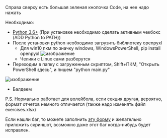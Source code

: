Справа сверху есть большая зеленая кнопочка Code, на нее надо нажать

Необходимо:
  +  [Python 3.6+](https://www.python.org/) (При установке необходимо сделать активным чекбокс (ADD Python to PATH))
  +  После установки python необходимо загрузить библиотеку openpyxl
     + Для win10 пкм по значку windows, WindowsPowerShell, pip install openpyxl
    ![изображение](https://user-images.githubusercontent.com/58343706/117455966-5bf59e00-af50-11eb-8762-666f18ca0727.png)
     + Челики с Linux сами разберутся
   + Переходим в папку с загруженным скриптом, Shift+ПКМ, "Открыть PowerShell здесь", и пишем "python main.py"

![изображение](https://user-images.githubusercontent.com/58343706/117458272-c8719c80-af52-11eb-993c-5900e434d328.png)

   + Балдеем
 
 P.S. Нормально работает для волейбола, если секция другая, вероятно, формат отчетов немного отличается (также надо изменять файл exercises.xlsx)
 
 Если нашли баг, то можете заполнить [эту форму](https://forms.gle/jpuDh5QRNJv5z6Yr7) и желательно приложить скриншот, возможно даже этот баг когда-нибудь будет исправлен.
